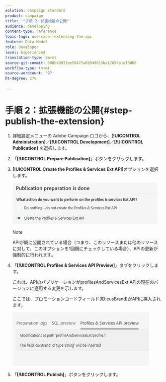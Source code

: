 ```yaml
---
solution: Campaign Standard
product: campaign
title: '"手順 2：拡張機能の公開"'
audience: developing
content-type: reference
topic-tags: use-case--extending-the-api
feature: Data Model
role: Developer
level: Experienced
translation-type: tm+mt
source-git-commit: 088b49931ee5047fa6b949813ba17654b1e10d60
workflow-type: tm+mt
source-wordcount: '97'
ht-degree: 27%

---
```



# 手順 2：拡張機能の公開{#step-publish-the-extension}

1. 詳細設定メニューの Adobe Campaign ロゴから、**[!UICONTROL Administration]**／**[!UICONTROL Development]**／**[!UICONTROL Publication]** を選択します。
1. 「**[!UICONTROL Prepare Publication]**」ボタンをクリックします。
1. **[!UICONTROL Create the Profiles & Services Ext API]**&#x200B;オプションを選択します。

   ![](assets/create-profile-and-services-api.png)

   >[!NOTE]
   >
   >APIが既に公開されている場合（つまり、このリソースまたは他のリソースに対して、このオプションを1回既にチェックしている場合）、APIの更新が強制的に行われます。

1. 「**[!UICONTROL Profiles & Services API Preview]**」タブをクリックします。

   これは、APIのパブリケーションがprofilesAndServicesExt APIの現在のバージョンに適用する変更を示します。

   ここでは、プロモーションコードフィールド(ID:cusBrand)がAPIに挿入されます。

   ![](assets/extendpandsapi_diff.png)

1. 「**[!UICONTROL Publish]**」ボタンをクリックします。

